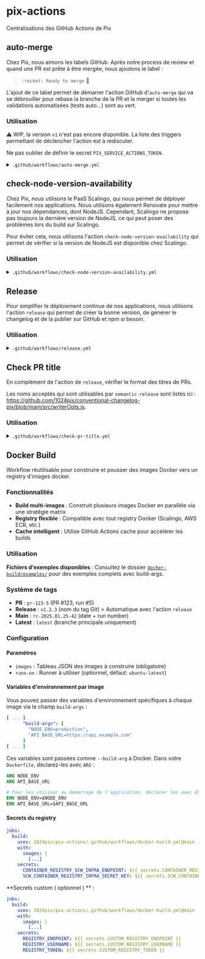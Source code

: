# pix-actions

Centralisations des GitHub Actions de Pix

## auto-merge

Chez Pix, nous aimons les labels GitHub. Après notre process de review et quand une PR est prête à être mergée, nous ajoutons le label :

> `:rocket: Ready to merge` :rocket:

L'ajout de ce label permet de démarrer l'action GitHub d'`auto-merge` qui va se débrouiller pour rebase la branche de la PR et la merger si toutes les validations automatisées (tests auto...) sont au vert.

### Utilisation

:warning: WIP, la version `v1` n'est pas encore disponible.
La liste des triggers permettant de déclencher l'action est à rediscuter.

Ne pas oublier de définir le secret `PIX_SERVICE_ACTIONS_TOKEN`.

<details>
  <summary><code>.github/workflows/auto-merge.yml</code></summary>

```yaml
name: automerge check

on:
  pull_request:
    types:
      - labeled
      - unlabeled
  check_suite:
    types:
      - completed
  status:
    types:
      - success

jobs:
  automerge:
    runs-on: ubuntu-latest
    steps:
      - uses: 1024pix/pix-actions/auto-merge@v0
        with:
          auto_merge_token: '${{ secrets.PIX_SERVICE_ACTIONS_TOKEN }}'
```

</details>

## check-node-version-availability

Chez Pix, nous utilisons le PaaS Scalingo, qui nous permet de déployer facilement nos applications.
Nous utilisons également Renovate pour mettre à jour nos dépendances, dont NodeJS.
Cependant, Scalingo ne propose pas toujours la dernière version de NodeJS,
ce qui peut poser des problèmes lors du build sur Scalingo.

Pour éviter cela, nous utilisons l'action `check-node-version-availability` qui permet de vérifier si la version
de NodeJS est disponible chez Scalingo.

### Utilisation

<details>
  <summary><code>.github/workflows/check-node-version-availability.yml</code></summary>

```yaml
name: Check node version availability on Scalingo

on: [push]

jobs:
  check-node-compatibility:
    runs-on: ubuntu-latest
    steps:
      - name: Checkout Repository
        uses: actions/checkout@v4

      - uses: 1024pix/pix-actions/check-node-version-availability-on-scalingo@v0
```

</details>

## Release

Pour simplifier le déploiement continue de nos applications, nous utilisons l'action `release` qui permet de créer
la bonne version, de générer le changelog et de la publier sur GitHub et npm si besoin.

### Utilisation

<details>
  <summary><code>.github/workflows/release.yml</code></summary>

```yaml
name: Release

on:
  push:
    branches:
      - main
  repository_dispatch:
    types: ['deploy']
  workflow_dispatch:

jobs:
  release:
    runs-on: ubuntu-latest
    steps:
      - uses: actions/checkout@v4
        with:
          persist-credentials: false

      - uses: 1024pix/pix-actions/release@main
        env:
          GITHUB_TOKEN: ${{ env.GH_TOKEN }} # Use PAT with repo scope, and user related should have admin access if main branch is protected
```

### Configuration

#### `npmPublish` (optionnel)

Permet de publier la nouvelle version sur npm.

Valeur par défaut : `false`
Nécessite d'ajouter un token NPM dans les secrets GitHub.
Si une tâche de build est nécessaire, elle doit être faite en amont de l'appel de l'action.

```yaml
jobs:
  release:
    runs-on: ubuntu-latest
    steps:
      - uses: actions/checkout@v4
        with:
          persist-credentials: false

      - uses: actions/setup-node@v4
        with:
          node-version: 20

      - run: npm ci
      - run: npm run build

      - uses: 1024pix/pix-actions/release@main
        with:
          npmPublish: true
        env:
          GITHUB_TOKEN: ${{ env.GH_TOKEN }} # Use PAT with repo scope, and user related should have admin access if main branch is protected
          NPM_TOKEN: ${{ secrets.NPM_TOKEN }}
```

#### `updateMajorVersion` (optionnel)

Permet de mettre à jour le tag git majeur exemple : `v1`. Utiliser pour nos pix-actions

Valeur par défault : `false`

```yaml
jobs:
  release:
    runs-on: ubuntu-latest
    steps:
      - uses: actions/checkout@v4
        with:
          persist-credentials: false

      - uses: 1024pix/pix-actions/release@main
        with:
          updateMajorVersion: true
        env:
          GITHUB_TOKEN: ${{ env.GH_TOKEN }} # Use PAT with repo scope, and user related should have admin access if main branch is protected
```

</details>

## Check PR title

En complément de l'action de `release`, vérifier le format des titres de PRs.

Les noms acceptés qui sont utilisables par `semantic-release` sont listés ici : https://github.com/1024pix/conventional-changelog-pix/blob/main/src/writerOpts.js.

### Utilisation

<details>
  <summary><code>.github/workflows/check-pr-title.yml</code></summary>

```yaml
name: Check PR title

on:
  pull_request:
    types: [opened, edited, ready_for_review, reopened]

jobs:
  lint-pr-title:
    runs-on: ubuntu-latest
    steps:
      - uses: 1024pix/pix-actions/check-pr-title@main
```

</details>

## Docker Build

Workflow réutilisable pour construire et pousser des images Docker vers un registry d'images docker. 

### Fonctionnalités

- **Build multi-images** : Construit plusieurs images Docker en parallèle via une stratégie matrix
- **Registry flexible** : Compatible avec tout registry Docker (Scalingo, AWS ECR, etc.)
- **Cache intelligent** : Utilise GitHub Actions cache pour accélérer les builds

### Utilisation

**Fichiers d'exemples disponibles** : Consultez le dossier [`docker-build/examples/`](./docker-build/examples/) pour des exemples complets avec build-args.

### Système de tags

- **PR** : `pr-123-5` (PR #123, run #5)
- **Release** : `v1.2.3` (nom du tag Git) > Automatique avec l'action `release`
- **Main** : `rc-2025.01.25-42` (date + run number)
- **Latest** : `latest` (branche principale uniquement)

### Configuration

#### Paramètres

- `images` : Tableau JSON des images à construire (obligatoire)
- `runs-on` : Runner à utiliser (optionnel, défaut: `ubuntu-latest`)

#### Variables d'environnement par image

Vous pouvez passer des variables d'environnement spécifiques à chaque image via le champ `build-args` :

```yaml
[ ... ]
      "build-args": [
        "NODE_ENV=production",
        "API_BASE_URL=https://api.example.com"
      ]
[ ... ]
```

Ces variables sont passées comme `--build-arg` à Docker. Dans votre `Dockerfile`, déclarez-les avec `ARG` :

```dockerfile
ARG NODE_ENV
ARG API_BASE_URL

# Pour les utiliser au démarrage de l'application, déclarer les avec ENV
ENV NODE_ENV=$NODE_ENV
ENV API_BASE_URL=$API_BASE_URL
```

#### Secrets du registry

```yaml
jobs:
  build:
    uses: 1024pix/pix-actions/.github/workflows/docker-build.yml@main
    with:
      images: |
        [...]
    secrets:
      CONTAINER_REGISTRY_SCW_INFRA_ENDPOINT: ${{ secrets.CONTAINER_REGISTRY_SCW_INFRA_ENDPOINT }}
      SCW_CONTAINER_REGISTRY_INFRA_SECRET_KEY: ${{ secrets.SCW_CONTAINER_REGISTRY_INFRA_SECRET_KEY }}
```

**Secrets custom ( optionnel ) ** : 

```yaml
jobs:
  build:
    uses: 1024pix/pix-actions/.github/workflows/docker-build.yml@main
    with:
      images: |
        [...]
    secrets:
      REGISTRY_ENDPOINT: ${{ secrets.CUSTOM_REGISTRY_ENDPOINT }}
      REGISTRY_USERNAME: ${{ secrets.CUSTOM_REGISTRY_USERNAME }}
      REGISTRY_TOKEN: ${{ secrets.CUSTOM_REGISTRY_TOKEN }}
```
